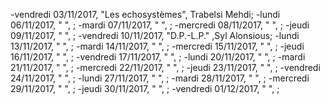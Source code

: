 -vendredi 03/11/2017, "Les echosystèmes", Trabelsi Mehdi;
-lundi 06/11/2017, "    ",    ;
-mardi 07/11/2017, "     ",    ;
-mercredi 08/11/2017, "    ",    ;
-jeudi 09/11/2017, "    ",    ;
-vendredi 10/11/2017, "D.P.-L.P." ,Syl Alonsious;
-lundi 13/11/2017, "    ",    ;
-mardi 14/11/2017, "    ",    ;
-mercredi 15/11/2017, "    ",    ;
-jeudi 16/11/2017, "    ",    ;
-vendredi 17/11/2017, "    ",    ;
-lundi 20/11/2017, "     ",     ;
-mardi 21/11/2017, "     ",     ;
-mercredi 22/11/2017, "     ",     ;
-jeudi 23/11/2017, "     ",     ;
-vendredi 24/11/2017, "     ",     ;
-lundi 27/11/2017, "     ",     ;
-mardi 28/11/2017, "     ",     ;
-mercredi 29/11/2017, "     ",     ;
-jeudi 30/11/2017, "     ",     ;
-vendredi 01/12/2017, "     ",     ;
